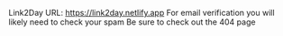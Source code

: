 Link2Day URL: https://link2day.netlify.app
For email verification you will likely need to check your spam
Be sure to check out the 404 page